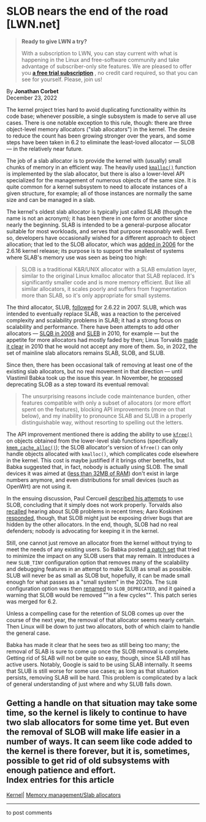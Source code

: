 # SLOB nears the end of the road [LWN.net]

> **Ready to give LWN a try?**
> 
> With a subscription to LWN, you can stay current with what is happening in the Linux and free-software community and take advantage of subscriber-only site features. We are pleased to offer you **[a free trial subscription](https://lwn.net/Promo/nst-trial/claim)** , no credit card required, so that you can see for yourself. Please, join us! 

By **Jonathan Corbet**  
December 23, 2022 

The kernel project tries hard to avoid duplicating functionality within its code base; whenever possible, a single subsystem is made to serve all use cases. There is one notable exception to this rule, though: there are three object-level memory allocators ("slab allocators") in the kernel. The desire to reduce the count has been growing stronger over the years, and some steps have been taken in 6.2 to eliminate the least-loved allocator — SLOB — in the relatively near future. 

The job of a slab allocator is to provide the kernel with (usually) small chunks of memory in an efficient way. The heavily used [`kmalloc()`](https://elixir.bootlin.com/linux/v6.1.1/source/include/linux/slab.h#L485) function is implemented by the slab allocator, but there is also a lower-level API specialized for the management of numerous objects of the same size. It is quite common for a kernel subsystem to need to allocate instances of a given structure, for example; all of those instances are normally the same size and can be managed in a slab. 

The kernel's oldest slab allocator is typically just called SLAB (though the name is not an acronym); it has been there in one form or another since nearly the beginning. SLAB is intended to be a general-purpose allocator suitable for most workloads, and serves that purpose reasonably well. Even so, developers have occasionally wished for a different approach to object allocation; that led to the SLOB allocator, which was [added in 2006](https://git.kernel.org/pub/scm/linux/kernel/git/tglx/history.git/commit/?id=10cef602950) for the 2.6.16 kernel release; its purpose is to support the smallest of systems where SLAB's memory use was seen as being too high: 

> SLOB is a traditional K&R/UNIX allocator with a SLAB emulation layer, similar to the original Linux kmalloc allocator that SLAB replaced. It's significantly smaller code and is more memory efficient. But like all similar allocators, it scales poorly and suffers from fragmentation more than SLAB, so it's only appropriate for small systems. 

The third allocator, SLUB, [followed](https://git.kernel.org/pub/scm/linux/kernel/git/tglx/history.git/commit/?id=81819f0fc82) for 2.6.22 in 2007. SLUB, which was intended to eventually replace SLAB, was a reaction to the perceived complexity and scalability problems in SLAB; it had a strong focus on scalability and performance. There have been attempts to add other allocators — [SLQB in 2008](/Articles/311502/) and [SLEB](/Articles/388296/) in 2010, for example — but the appetite for more allocators had mostly faded by then; Linus Torvalds [made it clear](/Articles/389402/) in 2010 that he would not accept any more of them. So, in 2022, the set of mainline slab allocators remains SLAB, SLOB, and SLUB. 

Since then, there has been occasional talk of removing at least one of the existing slab allocators, but no real movement in that direction — until Vlastimil Babka took up the issue this year. In November, he [proposed](/ml/linux-kernel/b35c3f82-f67b-2103-7d82-7a7ba7521439@suse.cz/) deprecating SLOB as a step toward its eventual removal: 

> The unsurprising reasons include code maintenance burden, other features compatible with only a subset of allocators (or more effort spent on the features), blocking API improvements (more on that below), and my inability to pronounce SLAB and SLUB in a properly distinguishable way, without resorting to spelling out the letters. 

The API improvement mentioned there is adding the ability to use [`kfree()`](https://elixir.bootlin.com/linux/v6.1.1/source/mm/slab_common.c#L978) on objects obtained from the lower-level slab functions (specifically [`kmem_cache_alloc()`](https://elixir.bootlin.com/linux/v6.1.1/source/mm/slab.c#L3449)); the SLOB allocator's version of `kfree()` can only handle objects allocated with `kmalloc()`, which complicates code elsewhere in the kernel. This cost is maybe justified if it brings other benefits, but Babka suggested that, in fact, nobody is actually using SLOB. The small devices it was aimed at ([less than 32MB of RAM](https://lore.kernel.org/lkml/20051101210617.GS4367@waste.org/)) don't exist in large numbers anymore, and even distributions for small devices (such as OpenWrt) are not using it. 

In the ensuing discussion, Paul Cercueil [described his attempts](/ml/linux-kernel/K5M3LR.3O50LSSSY5L3@crapouillou.net/) to use SLOB, concluding that it simply does not work properly. Torvalds also [recalled](/ml/linux-kernel/CAHk-=wjBqwJk9RgfoBuM00T49M7uQiLnOvLST7L6v5rhS7fkDA@mail.gmail.com/) hearing about SLOB problems in recent times; Aaro Koskinen [responded](/ml/linux-kernel/20221109234832.GE307514@darkstar.musicnaut.iki.fi/), though, that SLOB might just be exposing driver bugs that are hidden by the other allocators. In the end, though, SLOB had no real defenders; nobody is advocating for keeping it in the kernel. 

Still, one cannot just remove an allocator from the kernel without trying to meet the needs of any existing users. So Babka posted [a patch set](/ml/linux-kernel/20221121171202.22080-1-vbabka@suse.cz/) that tried to minimize the impact on any SLOB users that may remain. It introduces a new `SLUB_TINY` configuration option that removes many of the scalability and debugging features in an attempt to make SLUB as small as possible. SLUB will never be as small as SLOB but, hopefully, it can be made small enough for what passes as a "small system" in the 2020s. The `SLOB` configuration option was then [renamed](/ml/linux-kernel/20221121171202.22080-13-vbabka@suse.cz/) to `SLOB_DEPRECATED`, and it gained a warning that SLOB would be removed ""in a few cycles"". This patch series was merged for 6.2. 

Unless a compelling case for the retention of SLOB comes up over the course of the next year, the removal of that allocator seems nearly certain. Then Linux will be down to just two allocators, both of which claim to handle the general case. 

Babka has made it clear that he sees two as still being too many; the removal of SLAB is sure to come up once the SLOB removal is complete. Getting rid of SLAB will not be quite so easy, though, since SLAB still has active users. Notably, Google is said to be using SLAB internally. It seems that SLUB is still worse for some use cases; as long as that situation persists, removing SLAB will be hard. This problem is complicated by a lack of general understanding of just where and why SLUB falls down. 

Getting a handle on that situation may take some time, so the kernel is likely to continue to have two slab allocators for some time yet. But even the removal of SLOB will make life easier in a number of ways. It can seem like code added to the kernel is there forever, but it is, sometimes, possible to get rid of old subsystems with enough patience and effort.  
Index entries for this article  
---  
[Kernel](/Kernel/Index)| [Memory management/Slab allocators](/Kernel/Index#Memory_management-Slab_allocators)  
  


* * *

to post comments 

